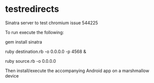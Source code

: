 # testredirects
Sinatra server to test chromium issue 544225

To run execute the following:

gem install sinatra

ruby destination.rb -o 0.0.0.0 -p 4568 &

ruby source.rb -o 0.0.0.0

Then install/execute the accompanying Android app on a marshmallow device
